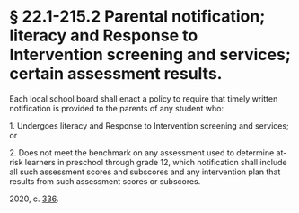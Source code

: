 # § 22.1-215.2 Parental notification; literacy and Response to Intervention screening and services; certain assessment results.

<p>Each local school board shall enact a policy to require that timely written notification is provided to the parents of any student who:</p><p>1. Undergoes literacy and Response to Intervention screening and services; or</p><p>2. Does not meet the benchmark on any assessment used to determine at-risk learners in preschool through grade 12, which notification shall include all such assessment scores and subscores and any intervention plan that results from such assessment scores or subscores.</p><p>2020, c. <a href='http://lis.virginia.gov/cgi-bin/legp604.exe?201+ful+CHAP0336'>336</a>.</p>